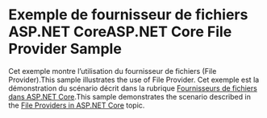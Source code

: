 # <a name="aspnet-core-file-provider-sample"></a><span data-ttu-id="78cd8-101">Exemple de fournisseur de fichiers ASP.NET Core</span><span class="sxs-lookup"><span data-stu-id="78cd8-101">ASP.NET Core File Provider Sample</span></span>

<span data-ttu-id="78cd8-102">Cet exemple montre l’utilisation du fournisseur de fichiers (File Provider).</span><span class="sxs-lookup"><span data-stu-id="78cd8-102">This sample illustrates the use of File Provider.</span></span> <span data-ttu-id="78cd8-103">Cet exemple est la démonstration du scénario décrit dans la rubrique [Fournisseurs de fichiers dans ASP.NET Core](https://docs.microsoft.com/aspnet/core/fundamentals/file-providers).</span><span class="sxs-lookup"><span data-stu-id="78cd8-103">This sample demonstrates the scenario described in the [File Providers in ASP.NET Core](https://docs.microsoft.com/aspnet/core/fundamentals/file-providers) topic.</span></span>
